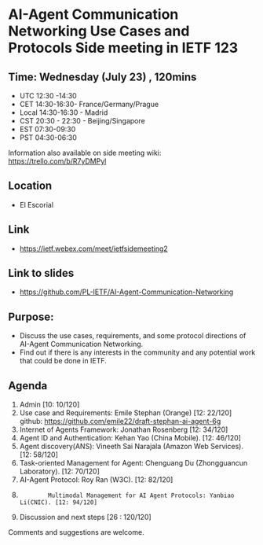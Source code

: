 # AI-Agent Communication Networking Use Cases and Protocols Side meeting in IETF 123

## Time: Wednesday (July 23) , 120mins
   - UTC 12:30 -14:30
   - CET  14:30-16:30- France/Germany/Prague
   - Local  14:30-16:30 - Madrid
   - CST  20:30 - 22:30 - Beijing/Singapore
   - EST  07:30-09:30
   - PST  04:30-06:30

Information also available on side meeting wiki: https://trello.com/b/R7yDMPyl

## Location
- El Escorial

## Link
- https://ietf.webex.com/meet/ietfsidemeeting2

## Link to slides
- https://github.com/PL-IETF/AI-Agent-Communication-Networking

## Purpose:
- Discuss the use cases, requirements, and some protocol directions of AI-Agent Communication Networking.
- Find out if there is any interests in the community and any potential work that could be done in IETF.

## Agenda
1.	Admin [10: 10/120] 
2.	Use case and Requirements: Emile Stephan (Orange) [12: 22/120]
                github: https://github.com/emile22/draft-stephan-ai-agent-6g
3.	Internet of Agents Framework: Jonathan Rosenberg [12: 34/120]
4.	Agent ID and Authentication: Kehan Yao (China Mobile). [12: 46/120]
5.	Agent discovery(ANS): Vineeth Sai Narajala (Amazon Web Services). [12: 58/120]
6.	Task-oriented Management for Agent: Chenguang Du (Zhongguancun Laboratory). [12: 70/120]
7.	AI-Agent Protocol: Roy Ran (W3C). [12: 82/120]
8.             Multimodal Management for AI Agent Protocols: Yanbiao Li(CNIC). [12: 94/120]
8.	Discussion and next steps [26 : 120/120]

Comments and suggestions are welcome. 
